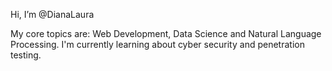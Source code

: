 Hi, I’m @DianaLaura

My core topics are: Web Development, Data Science and Natural Language Processing. I'm currently learning about cyber security and penetration testing.



